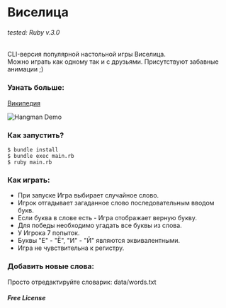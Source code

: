 # Виселица

###### tested: Ruby v.3.0

CLI-версия популярной настольной игры Виселица.  
Можно играть как одному так и с друзьями. Присутствуют забавные анимации ;)

### Узнать больше: 

[Википедия](https://ru.wikipedia.org/wiki/%D0%92%D0%B8%D1%81%D0%B5%D0%BB%D0%B8%D1%86%D0%B0_(%D0%B8%D0%B3%D1%80%D0%B0))

![Hangman Demo](https://i.imgur.com/aOIx2nB.png)

### Как запустить?
```$ bundle install```  
```$ bundle exec main.rb```  
```$ ruby main.rb```  

### Как играть:

* При запуске Игра выбирает случайное слово.
* Игрок отгадывает загаданное слово последовательным вводом букв.
* Если буква в слове есть - Игра отображает верную букву.
* Для победы необходимо угадать все буквы из слова.
* У Игрока 7 попыток.
* Буквы "Е" - "Ё", "И" - "Й" являются эквивалентными.
* Игра не чувствительна к регистру.

### Добавить новые слова:
Просто отредактируйте словарик: data/words.txt

##### Free License
